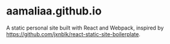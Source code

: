 # aamaliaa.github.io
A static personal site built with React and Webpack, inspired by https://github.com/jxnblk/react-static-site-boilerplate.
